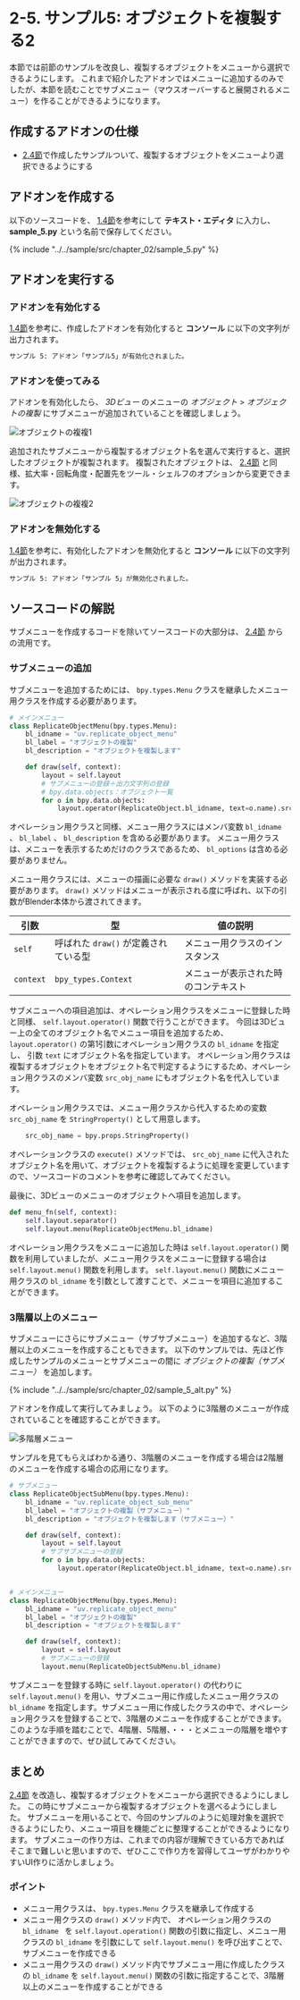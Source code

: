 # 2-5. サンプル5: オブジェクトを複製する2

本節では前節のサンプルを改良し、複製するオブジェクトをメニューから選択できるようにします。
これまで紹介したアドオンではメニューに追加するのみでしたが、本節を読むことでサブメニュー（マウスオーバーすると展開されるメニュー）を作ることができるようになります。

## 作成するアドオンの仕様

* [2.4節](04_Sample_4_Replicate_object_1.md)で作成したサンプルついて、複製するオブジェクトをメニューより選択できるようにする

## アドオンを作成する

以下のソースコードを、 [1.4節](../chapter_01/04_Install_own_Add-on.md)を参考にして **テキスト・エディタ** に入力し、
**sample_5.py** という名前で保存してください。

{% include "../../sample/src/chapter_02/sample_5.py" %}

## アドオンを実行する

### アドオンを有効化する

[1.4節](../chapter_01/04_Install_own_Add-on.md)を参考に、作成したアドオンを有効化すると **コンソール** に以下の文字列が出力されます。

```sh
サンプル 5: アドオン「サンプル5」が有効化されました。
```

### アドオンを使ってみる

アドオンを有効化したら、 *3Dビュー* のメニューの *オブジェクト* > *オブジェクトの複製* にサブメニューが追加されていることを確認しましょう。


![オブジェクトの複複1](https://dl.dropboxusercontent.com/s/suhwkprgpkrrwqh/use_add-on_1.png "オブジェクトの複製1")

追加されたサブメニューから複製するオブジェクト名を選んで実行すると、選択したオブジェクトが複製されます。
複製されたオブジェクトは、 [2.4節](04_Sample_4_Replicate_object_1.md) と同様、拡大率・回転角度・配置先をツール・シェルフのオプションから変更できます。

![オブジェクトの複複2](https://dl.dropboxusercontent.com/s/o0ten4sgfm8jter/use_add-on_2.png "オブジェクトの複製2")

### アドオンを無効化する

[1.4節](../chapter_01/04_Install_own_Add-on.md)を参考に、有効化したアドオンを無効化すると **コンソール** に以下の文字列が出力されます。

```sh
サンプル 5: アドオン「サンプル 5」が無効化されました。
```

## ソースコードの解説

サブメニューを作成するコードを除いてソースコードの大部分は、 [2.4節](04_Sample_4_Replicate_object_1.md) からの流用です。

### サブメニューの追加

サブメニューを追加するためには、 ```bpy.types.Menu``` クラスを継承したメニュー用クラスを作成する必要があります。

```py:sample_5_part1.py
# メインメニュー
class ReplicateObjectMenu(bpy.types.Menu):
    bl_idname = "uv.replicate_object_menu"
    bl_label = "オブジェクトの複製"
    bl_description = "オブジェクトを複製します"

    def draw(self, context):
        layout = self.layout
        # サブメニューの登録＋出力文字列の登録
        # bpy.data.objects：オブジェクト一覧
        for o in bpy.data.objects:
            layout.operator(ReplicateObject.bl_idname, text=o.name).src_obj_name = o.name
```

オペレーション用クラスと同様、メニュー用クラスにはメンバ変数 ```bl_idname``` 、 ```bl_label``` 、 ```bl_description``` を含める必要があります。
メニュー用クラスは、メニューを表示するためだけのクラスであるため、 ```bl_options``` は含める必要がありません。

メニュー用クラスには、メニューの描画に必要な ```draw()``` メソッドを実装する必要があります。
```draw()``` メソッドはメニューが表示される度に呼ばれ、以下の引数がBlender本体から渡されてきます。

|引数|型|値の説明|
|---|---|---|
|```self```|呼ばれた ```draw()``` が定義されている型|メニュー用クラスのインスタンス|
|```context```|```bpy_types.Context```|メニューが表示された時のコンテキスト|

サブメニューへの項目追加は、オペレーション用クラスをメニューに登録した時と同様、 ```self.layout.operator()``` 関数で行うことができます。
今回は3Dビュー上の全てのオブジェクト名でメニュー項目を追加するため、 ```layout.operator()``` の第1引数にオペレーション用クラスの ```bl_idname``` を指定し、 引数 ```text``` にオブジェクト名を指定しています。
オペレーション用クラスは複製するオブジェクトをオブジェクト名で判定するようにするため、オペレーション用クラスのメンバ変数 ```src_obj_name``` にもオブジェクト名を代入しています。

オペレーション用クラスでは、メニュー用クラスから代入するための変数 ```src_obj_name``` を ```StringProperty()``` として用意します。

```py:sample_5_part2.py
    src_obj_name = bpy.props.StringProperty()
```

オペレーションクラスの ```execute()``` メソッドでは、 ```src_obj_name``` に代入されたオブジェクト名を用いて、オブジェクトを複製するように処理を変更していますので、ソースコードのコメントを参考に確認してみてください。

最後に、3Dビューのメニューのオブジェクトへ項目を追加します。

```py:sample_5_part3.py
def menu_fn(self, context):
    self.layout.separator()
    self.layout.menu(ReplicateObjectMenu.bl_idname)
```

オペレーション用クラスをメニューに追加した時は ```self.layout.operator()``` 関数を利用していましたが、メニュー用クラスをメニューに登録する場合は ```self.layout.menu()``` 関数を利用します。
```self.layout.menu()``` 関数にメニュー用クラスの ```bl_idname``` を引数として渡すことで、メニューを項目に追加することができます。

### 3階層以上のメニュー

サブメニューにさらにサブメニュー（サブサブメニュー）を追加するなど、3階層以上のメニューを作成することもできます。
以下のサンプルでは、先ほど作成したサンプルのメニューとサブメニューの間に *オブジェクトの複製（サブメニュー）* を追加します。

{% include "../../sample/src/chapter_02/sample_5_alt.py" %}

アドオンを作成して実行してみましょう。
以下のように3階層のメニューが作成されていることを確認することができます。

![多階層メニュー](https://dl.dropboxusercontent.com/s/rrpepaa9eygx9qt/multilevel_menu.png "多階層メニュー")

サンプルを見てもらえばわかる通り、3階層のメニューを作成する場合は2階層のメニューを作成する場合の応用になります。

```py:sample_5_alt_part1.py
# サブメニュー
class ReplicateObjectSubMenu(bpy.types.Menu):
    bl_idname = "uv.replicate_object_sub_menu"
    bl_label = "オブジェクトの複製（サブメニュー）"
    bl_description = "オブジェクトを複製します（サブメニュー）"

    def draw(self, context):
        layout = self.layout
        # サブサブメニューの登録
        for o in bpy.data.objects:
            layout.operator(ReplicateObject.bl_idname, text=o.name).src_obj_name = o.name


# メインメニュー
class ReplicateObjectMenu(bpy.types.Menu):
    bl_idname = "uv.replicate_object_menu"
    bl_label = "オブジェクトの複製"
    bl_description = "オブジェクトを複製します"

    def draw(self, context):
        layout = self.layout
        # サブメニューの登録
        layout.menu(ReplicateObjectSubMenu.bl_idname)
```

サブメニューを登録する時に ```self.layout.operator()``` の代わりに ```self.layout.menu()``` を用い、サブメニュー用に作成したメニュー用クラスの ```bl_idname``` を指定します。サブメニュー用に作成したクラスの中で、オペレーション用クラスを登録することで、3階層のメニューを作成することができます。
このような手順を踏むことで、4階層、5階層、・・・とメニューの階層を増やすことができますので、ぜひ試してみてください。

## まとめ

[2.4節](04_Sample_4_Replicate_object_1.md) を改造し、複製するオブジェクトをメニューから選択できるようにしました。
この時にサブメニューから複製するオブジェクトを選べるようにしました。
サブメニューを用いることで、今回のサンプルのように処理対象を選択できるようにしたり、メニュー項目を機能ごとに整理することができるようになります。
サブメニューの作り方は、これまでの内容が理解できている方であればそこまで難しいと思いますので、ぜひここで作り方を習得してユーザがわかりやすいUI作りに活かしましょう。

### ポイント

* メニュー用クラスは、 ```bpy.types.Menu``` クラスを継承して作成する
* メニュー用クラスの ```draw()``` メソッド内で、 オペレーション用クラスの ```bl_idname ``` を ```self.layout.operation()``` 関数の引数に指定し、メニュー用クラスの ```bl_idname``` を引数にして ```self.layout.menu()``` を呼び出すことで、サブメニューを作成できる
* メニュー用クラスの ```draw()``` メソッド内でサブメニュー用に作成したクラスの ```bl_idname``` を ```self.layout.menu()``` 関数の引数に指定することで、3階層以上のメニューを作成することができる
